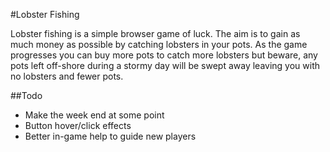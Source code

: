 #Lobster Fishing

Lobster fishing is a simple browser game of luck. The aim is to gain as much money as possible by catching lobsters in your pots. As the game progresses you can buy more pots to catch more lobsters but beware, any pots left off-shore during a stormy day will be swept away leaving you with no lobsters and fewer pots.

##Todo
- Make the week end at some point
- Button hover/click effects
- Better in-game help to guide new players
